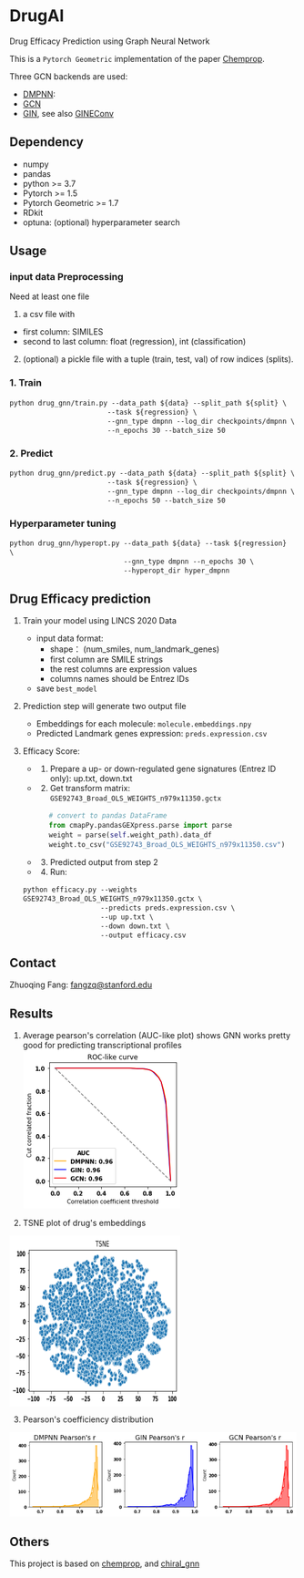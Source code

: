 # DrugAI
Drug Efficacy Prediction using Graph Neural Network

This is a `Pytorch Geometric` implementation of the paper [Chemprop](https://pubs.acs.org/doi/10.1021/acs.jcim.9b00237).


Three GCN backends are used:
- [DMPNN](https://pubs.acs.org/doi/10.1021/acs.jcim.9b00237):
- [GCN](https://arxiv.org/abs/1609.02907)
- [GIN](https://arxiv.org/abs/1905.12265>), see also [GINEConv](https://pytorch-geometric.readthedocs.io/en/latest/_modules/torch_geometric/nn/conv/gin_conv.html)


## Dependency
- numpy
- pandas
- python >= 3.7
- Pytorch >= 1.5
- Pytorch Geometric >= 1.7
- RDkit
- optuna: (optional) hyperparameter search


## Usage

### input data Preprocessing

Need at least one file
1. a csv file with
  - first column: SIMILES
  - second to last column: float (regression), int (classification)

2. (optional) a pickle file with a tuple (train, test, val) of row indices (splits).

### 1. Train
```shell
python drug_gnn/train.py --data_path ${data} --split_path ${split} \
                        --task ${regression} \
                        --gnn_type dmpnn --log_dir checkpoints/dmpnn \
                        --n_epochs 30 --batch_size 50
```

### 2. Predict
```shell
python drug_gnn/predict.py --data_path ${data} --split_path ${split} \
                        --task ${regression} \
                        --gnn_type dmpnn --log_dir checkpoints/dmpnn \
                        --n_epochs 50 --batch_size 50
```

### Hyperparameter tuning
```shell
python drug_gnn/hyperopt.py --data_path ${data} --task ${regression}  \
                            --gnn_type dmpnn --n_epochs 30 \
                            --hyperopt_dir hyper_dmpnn
```


## Drug Efficacy prediction
1. Train your model using LINCS 2020 Data
    - input data format: 
        - shape： (num_smiles, num_landmark_genes)
        - first column are SMILE strings
        - the rest columns are expression values
        - columns names should be Entrez IDs
    - save `best_model`

2. Prediction step will generate two output file
    -  Embeddings for each molecule: `molecule.embeddings.npy`
    -  Predicted Landmark genes expression: `preds.expression.csv`




3. Efficacy Score:
    - 1. Prepare a up- or down-regulated gene signatures (Entrez ID only): up.txt, down.txt
    - 2. Get transform matrix: `GSE92743_Broad_OLS_WEIGHTS_n979x11350.gctx`
        ```python
           # convert to pandas DataFrame
           from cmapPy.pandasGEXpress.parse import parse
           weight = parse(self.weight_path).data_df
           weight.to_csv("GSE92743_Broad_OLS_WEIGHTS_n979x11350.csv")
        ```
    - 3. Predicted output from step 2
    - 4. Run:
    ```shell
    python efficacy.py --weights GSE92743_Broad_OLS_WEIGHTS_n979x11350.gctx \
                       --predicts preds.expression.csv \
                       --up up.txt \
                       --down down.txt \
                       --output efficacy.csv
    ```

## Contact

Zhuoqing Fang: fangzq@stanford.edu

## Results
1. Average pearson's correlation (AUC-like plot) shows GNN works pretty good for predicting transcriptional profiles  
![auc](notebook/assets/auc.png)


2. TSNE plot of drug's embeddings 

<img align="center" width="300" height="300" src="notebook/assets/tsne.png">


3. Pearson's coefficiency distribution

![dist](notebook/assets/pearson.png)

## Others

This project is based on [chemprop](https://github.com/chemprop/chemprop), and [chiral_gnn](https://github.com/PattanaikL/chiral_gnn)

